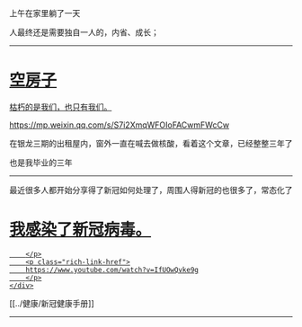 
上午在家里躺了一天

人最终还是需要独自一人的，内省、成长；

---
<div class="rich-link-card-container"><a class="rich-link-card" href="https://mp.weixin.qq.com/s/S7i2XmqWFOIoFACwmFWcCw" target="_blank">
	<div class="rich-link-image-container">
		<div class="rich-link-image" style="background-image: url('http://mmbiz.qpic.cn/mmbiz_jpg/PGRRPj5c38bU3LHYcHucynibVnKGkY64nrXyycB6wymXW7SOs9rNJiagicQevHNab62niamxkKbLtJzj6GDGuwOhcg/0?wx_fmt=jpeg')">
	</div>
	</div>
	<div class="rich-link-card-text">
		<h1 class="rich-link-card-title">空房子</h1>
		<p class="rich-link-card-description">
		枯朽的是我们，也只有我们。
		</p>
		<p class="rich-link-href">
		https://mp.weixin.qq.com/s/S7i2XmqWFOIoFACwmFWcCw
		</p>
	</div>
</a></div>

在银龙三期的出租屋内，窗外一直在喊去做核酸，看着这个文章，已经整整三年了

也是我毕业的三年

---

最近很多人都开始分享得了新冠如何处理了，周围人得新冠的也很多了，常态化了

<div class="rich-link-card-container"><a class="rich-link-card" href="https://www.youtube.com/watch?v=IfUOwQvke9g" target="_blank">
	<div class="rich-link-image-container">
		<div class="rich-link-image" style="background-image: url('https://www.youtube.com/embed/IfUOwQvke9g?feature=oembed')">
	</div>
	</div>
	<div class="rich-link-card-text">
		<h1 class="rich-link-card-title">我感染了新冠病毒。</h1>
		<p class="rich-link-card-description">
		
		</p>
		<p class="rich-link-href">
		https://www.youtube.com/watch?v=IfUOwQvke9g
		</p>
	</div>
</a></div>
[[../健康/新冠健康手册]]

---





